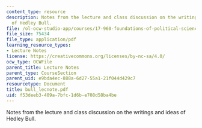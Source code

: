 ```yaml
---
content_type: resource
description: Notes from the lecture and class discussion on the writings and ideas
  of Hedley Bull.
file: /ol-ocw-studio-app/courses/17-960-foundations-of-political-science-fall-2004/f53deeb3409a7bfc1d6be708d58ba4be_bull_lecnote.pdf
file_size: 75434
file_type: application/pdf
learning_resource_types:
- Lecture Notes
license: https://creativecommons.org/licenses/by-nc-sa/4.0/
ocw_type: OCWFile
parent_title: Lecture Notes
parent_type: CourseSection
parent_uid: e9bda4ec-888a-6d27-55a1-21f044d429c7
resourcetype: Document
title: bull_lecnote.pdf
uid: f53deeb3-409a-7bfc-1d6b-e708d58ba4be
---
```

Notes from the lecture and class discussion on the writings and ideas of Hedley Bull.